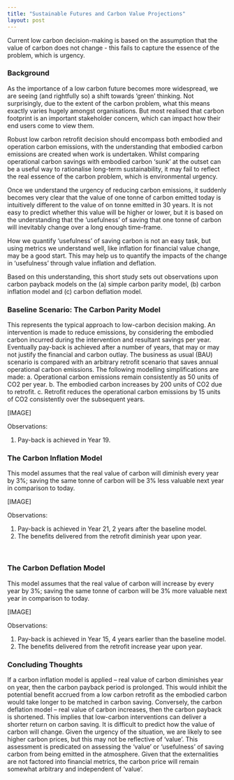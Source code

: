 ```yaml
---
title: "Sustainable Futures and Carbon Value Projections"
layout: post
---
```


Current low carbon decision-making is based on the assumption that the value of carbon does not change - this fails to capture the essence of the problem, which is urgency.


### Background

As the importance of a low carbon future becomes more widespread, we are seeing (and rightfully so) a shift towards ‘green’ thinking. Not surprisingly, due to the extent of the carbon problem, what this means exactly varies hugely amongst organisations. But most realised that carbon footprint is an important stakeholder concern, which can impact how their end users come to view them.  

Robust low carbon retrofit decision should encompass both embodied and operation carbon emissions, with the understanding that embodied carbon emissions are created when work is undertaken. Whilst comparing operational carbon savings with embodied carbon ‘sunk’ at the outset can be a useful way to rationalise long-term sustainability, it may fail to reflect the real essence of the carbon problem, which is environmental urgency.

Once we understand the urgency of reducing carbon emissions, it suddenly becomes very clear that the value of one tonne of carbon emitted today is intuitively different to the value of on tonne emitted in 30 years. It is not easy to predict whether this value will be higher or lower, but it is based on the understanding that the ‘usefulness’ of saving that one tonne of carbon will inevitably change over a long enough time-frame. 

How we quantify ‘usefulness’ of saving carbon is not an easy task, but using metrics we understand well, like inflation for financial value change, may be a good start. This may help us to quantify the impacts of the change in ‘usefulness’ through value inflation and deflation.

Based on this understanding, this short study sets out observations upon carbon payback models on the (a) simple carbon parity model, (b) carbon inflation model and (c) carbon deflation model. 


### Baseline Scenario: The Carbon Parity Model

This represents the typical approach to low-carbon decision making. An intervention is made to reduce emissions, by considering the embodied carbon incurred during the intervention and resultant savings per year. Eventually pay-back is achieved after a number of years, that may or may not justify the financial and carbon outlay. The business as usual (BAU) scenario is compared with an arbitrary retrofit scenario that saves annual operational carbon emissions. The following modelling simplifications are made:
a.	Operational carbon emissions remain consistently as 50 units of CO2 per year.
b.	The embodied carbon increases by 200 units of CO2 due to retrofit.
c.	Retrofit reduces the operational carbon emissions by 15 units of CO2 consistently over the subsequent years.
 
 [IMAGE]
 
Observations:
1.	Pay-back is achieved in Year 19.
 
### The Carbon Inflation Model

This model assumes that the real value of carbon will diminish every year by 3%; saving the same tonne of carbon will be 3% less valuable next year in comparison to today.

[IMAGE]

Observations:
1.	Pay-back is achieved in Year 21, 2 years after the baseline model.
2.	The benefits delivered from the retrofit diminish year upon year.
  
 
### The Carbon Deflation Model

This model assumes that the real value of carbon will increase by every year by 3%; saving the same tonne of carbon will be 3% more valuable next year in comparison to today.

[IMAGE]
 
Observations:
1.	Pay-back is achieved in Year 15, 4 years earlier than the baseline model.
2.	The benefits delivered from the retrofit increase year upon year.

### Concluding Thoughts

If a carbon inflation model is applied – real value of carbon diminishes year on year, then the carbon payback period is prolonged. This would inhibit the potential benefit accrued from a low carbon retrofit as the embodied carbon would take longer to be matched in carbon saving.
Conversely, the carbon deflation model – real value of carbon increases, then the carbon payback is shortened. This implies that low-carbon interventions can deliver a shorter return on carbon saving. 
It is difficult to predict how the value of carbon will change. Given the urgency of the situation, we are likely to see higher carbon prices, but this may not be reflective of ‘value’. This assessment is predicated on assessing the ‘value’ or ‘usefulness’ of saving carbon from being emitted in the atmosphere. Given that the externalities are not factored into financial metrics, the carbon price will remain somewhat arbitrary and independent of ‘value’. 




